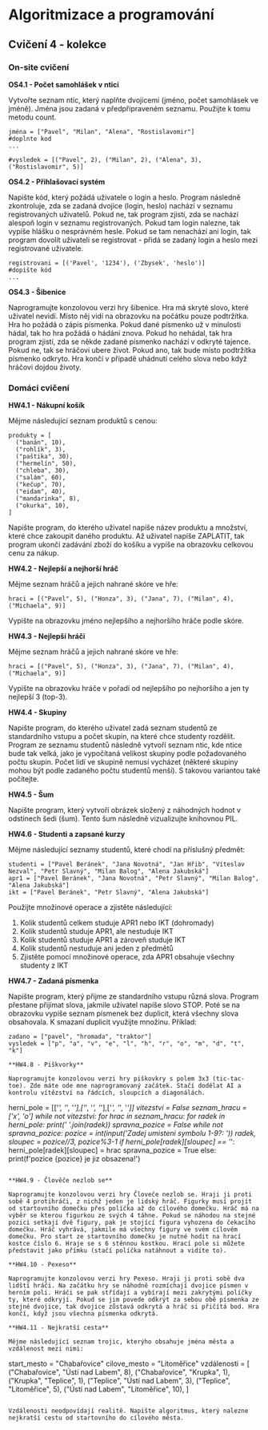 # Algoritmizace a programování

## Cvičení 4 - kolekce

### On-site cvičení

**OS4.1 - Počet samohlášek v ntici**

Vytvořte seznam ntic, který naplňte dvojicemi (jméno, počet samohlásek ve jméně). Jména jsou zadaná v předpřipraveném seznamu. Použijte k tomu metodu count.

```
jména = ["Pavel", "Milan", "Alena", "Rostislavomir"]
#doplnte kod
...

#vysledek = [("Pavel", 2), ("Milan", 2), ("Alena", 3), ("Rostislavomir", 5)]
```

**OS4.2 - Přihlašovací systém**

Napište kód, který požádá uživatele o login a heslo. Program následně zkontroluje, zda se zadaná dvojice (login, heslo) nachází v seznamu registrovaných uživatelů. Pokud ne, tak program zjistí, zda se nachází alespoň login v seznamu registrovaných. Pokud tam login nalezne, tak vypíše hlášku o nesprávném hesle. Pokud se tam nenachází ani login, tak program dovolít uživateli se registrovat - přidá se zadaný login a heslo mezi registrované uživatele.

```
registrovani = [('Pavel', '1234'), ('Zbysek', 'heslo')]
#dopište kód
...
```

**OS4.3 - Šibenice**

Naprogramujte konzolovou verzi hry šibenice. Hra má skryté slovo, které uživatel nevidí. Místo něj vidí na obrazovku na počátku pouze podtržítka. Hra ho požádá o zápis písmenka. Pokud dané písmenko už v minulosti hádal, tak ho hra požádá o hádání znova. Pokud ho nehádal, tak hra program zjistí, zda se někde zadané písmenko nachází v odkryté tajence. Pokud ne, tak se hráčovi ubere život. Pokud ano, tak bude místo podtržítka písmenko odkryto. Hra končí v případě uhádnutí celého slova nebo když hráčovi dojdou životy.

### Domácí cvičení

**HW4.1 - Nákupní košík**

Mějme následující seznam produktů s cenou:
```
produkty = [
  ("banán", 10),
  ("rohlík", 3),
  ("paštika", 30),
  ("hermelín", 50),
  ("chleba", 30),
  ("salám", 60),
  ("kečup", 70),
  ("eidam", 40),
  ("mandarinka", 8),
  ("okurka", 10),
]
```
Napište program, do kterého uživatel napíše název produktu a množství, které chce zakoupit daného produktu. Až uživatel napíše ZAPLATIT, tak program ukončí zadávání zboží do košíku a vypíše na obrazovku celkovou cenu za nákup.


**HW4.2 - Nejlepší a nejhorší hráč**

Mějme seznam hráčů a jejich nahrané skóre ve hře:
```
hraci = [("Pavel", 5), ("Honza", 3), ("Jana", 7), ("Milan", 4), ("Michaela", 9)]
```
Vypište na obrazovku jméno nejlepšího a nejhoršího hráče podle skóre.

**HW4.3 - Nejlepší hráči**

Mějme seznam hráčů a jejich nahrané skóre ve hře:
```
hraci = [("Pavel", 5), ("Honza", 3), ("Jana", 7), ("Milan", 4), ("Michaela", 9)]
```
Vypište na obrazovku hráče v pořadí od nejlepšího po nejhoršího a jen ty nejlepší 3 (top-3).

**HW4.4 - Skupiny**

Napište program, do kterého uživatel zadá seznam studentů ze standardního vstupu a počet skupin, na které chce studenty rozdělit. Program ze seznamu studentů následně vytvoří seznam ntic, kde ntice bude tak velká, jako je vypočítaná velikost skupiny podle požadovaného počtu skupin. Počet lidí ve skupině nemusí vycházet (některé skupiny mohou být podle zadaného počtu studentů menší). S takovou variantou také počítejte.

**HW4.5 - Šum**

Napište program, který vytvoří obrázek složený z náhodných hodnot v odstinech šedi (šum). Tento šum následně vizualizujte knihovnou PIL.

**HW4.6 - Studenti a zapsané kurzy**

Mějme následující seznamy studentů, které chodí na příslušný předmět:

```
studenti = ["Pavel Beránek", "Jana Novotná", "Jan Hřib", "Víteslav Nezval", "Petr Slavný", "Milan Balog", "Alena Jakubská"]
apr1 = ["Pavel Beránek", "Jana Novotná", "Petr Slavný", "Milan Balog", "Alena Jakubská"]
ikt = ["Pavel Beránek", "Petr Slavný", "Alena Jakubská"]
```
Použijte množinové operace a zjistěte následující:
1. Kolik studentů celkem studuje APR1 nebo IKT (dohromady)
2. Kolik studentů studuje APR1, ale nestuduje IKT
3. Kolik studentů studuje APR1 a zároveň studuje IKT
4. Kolik studentů nestuduje ani jeden z předmětů
5. Zjistěte pomocí množinové operace, zda APR1 obsahuje všechny studenty z IKT

**HW4.7 - Zadaná písmenka**

Napište program, který přijme ze standardního vstupu různá slova. Program přestane přijímat slova, jakmile uživatel napíše slovo STOP. Poté se na obrazovku vypíše seznam písmenek bez duplicit, která všechny slova obsahovala. K smazaní duplicit využijte množinu. Příklad:

```
zadano = ["pavel", "hromada", "traktor"]
vysledek = ["p", "a", "v", "e", "l", "h", "r", "o", "m", "d", "t", "k"]

**HW4.8 - Piškvorky**

Naprogramujte konzolovou verzi hry piškovkry s polem 3x3 (tic-tac-toe). Zde máte ode mne naprogramovaný začátek. Stačí dodělat AI a kontrolu vítězství na řádcích, sloupcích a diagonálách.

```
herni_pole = [['_', '_', '_'],['_', '_', '_'],['_', '_', '_']]
vitezstvi = False
seznam_hracu = ['x', 'o']
while not vitezstvi:
    for hrac in seznam_hracu:
        for radek in herni_pole:
            print(' '.join(radek))
        spravna_pozice = False
        while not spravna_pozice:
            pozice = int(input('Zadej umisteni symbolu 1-9?: '))
            radek, sloupec = pozice//3, pozice%3-1
            if herni_pole[radek][sloupec] == '_':
                herni_pole[radek][sloupec] = hrac
                spravna_pozice = True
            else:
                print(f'pozice {pozice} je jiz obsazena!')
            
```

**HW4.9 - Člověče nezlob se**

Naprogramujte konzolovou verzi hry Človeče nezlob se. Hraji ji proti sobě 4 protihráči, z nichž jeden je lidský hráč. Figurky musí projít od startovního domečku přes políčka až do cílového domečku. Hráč má na výběr se kterou figurkou ze svých 4 táhne. Pokud se náhodou na stejné pozici setkají dvě figury, pak je stojící figura vyhozena do čekacího domečku. Hráč vyhrává, jakmile má všechny figury ve svém cílovém domečku. Pro start ze startovního domečku je nutné hodit na hrací kostce číslo 6. Hraje se s 6 stěnnou kostkou. Hrací pole si můžete představit jako přímku (stačí políčka natáhnout a vidíte to).

**HW4.10 - Pexeso**

Naprogramujte konzolovou verzi hry Pexeso. Hraji ji proti sobě dva lidští hráči. Na začátku hry se náhodně rozmíchají dvojice písmen v herním poli. Hráči se pak střídají a vybírají mezi zakrytými políčky ty, které odkryjí. Pokud se jim povede odkrýt za sebou obě písmenka ze stejné dvojice, tak dvojice zůstavá odkrytá a hráč si přičítá bod. Hra končí, když jsou všechna písmenka odkrytá.

**HW4.11 - Nejkratší cesta**

Mějme následující seznam trojic, kterýho obsahuje jména města a vzdálenost mezi nimi:

```
start_mesto = "Chabařovice"
cilove_mesto = "Litoměřice"
vzdálenosti = [
  ("Chabařovice", "Ústí nad Labem", 8),
  ("Chabařovice", "Krupka", 1),
  ("Krupka", "Teplice", 1),
  ("Teplice", "Ústí nad Labem", 3),
  ("Teplice", "Litoměřice", 5),
  ("Ústí nad Labem", "Litoměřice", 10),
]
```

Vzdálenosti neodpovídají realitě. Napište algoritmus, který nalezne nejkratší cestu od startovního do cílového města.

